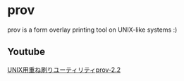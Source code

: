 # prov

prov is a form overlay printing tool on UNIX-like systems :)

## Youtube
[UNIX用重ね刷りユーティリティprov-2.2](https://youtu.be/BK_f7hZKD8Y)
